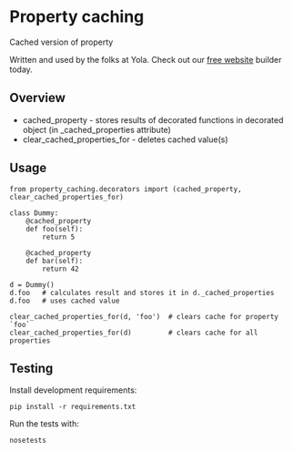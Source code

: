 # Property caching

Cached version of property

Written and used by the folks at Yola. Check out our [free website][1] builder today.

## Overview

- cached_property - stores results of decorated functions in decorated object
(in _cached_properties attribute)
- clear_cached_properties_for - deletes cached value(s)

## Usage
    from property_caching.decorators import (cached_property, clear_cached_properties_for)

    class Dummy:
        @cached_property
        def foo(self):
            return 5

        @cached_property
        def bar(self):
            return 42

    d = Dummy()
    d.foo   # calculates result and stores it in d._cached_properties
    d.foo   # uses cached value

    clear_cached_properties_for(d, 'foo')  # clears cache for property `foo`
    clear_cached_properties_for(d)         # clears cache for all properties

## Testing

Install development requirements:

    pip install -r requirements.txt

Run the tests with:

    nosetests

[1]:https://www.yola.com/